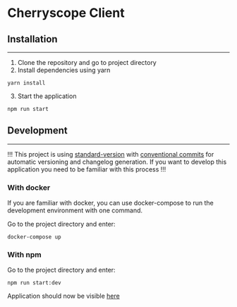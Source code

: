 # Cherryscope Client

## Installation
---------------

1. Clone the repository and go to project directory
2. Install dependencies using yarn
```
yarn install
```
3. Start the application
```
npm run start
```

## Development
---------------

!!! This project is using [standard-version](https://github.com/conventional-changelog/standard-version) with [conventional commits](https://conventionalcommits.org/) for automatic versioning and changelog generation. If you want to develop this application you need to be familiar with this process !!!

### With docker
If you are familiar with docker, you can use docker-compose to run the development environment with one command.

Go to the project directory and enter:
```
docker-compose up
```

### With npm


Go to the project directory and enter:
```
npm run start:dev
```

Application should now be visible [here](http://localhost:8080)
